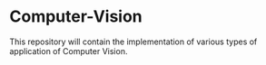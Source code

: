 # Computer-Vision
This repository will contain the implementation of various types of application of Computer Vision.
